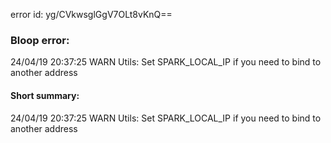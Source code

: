 error id: yg/CVkwsglGgV7OLt8vKnQ==
### Bloop error:

24/04/19 20:37:25 WARN Utils: Set SPARK_LOCAL_IP if you need to bind to another address
#### Short summary: 

24/04/19 20:37:25 WARN Utils: Set SPARK_LOCAL_IP if you need to bind to another address